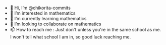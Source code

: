- 👋 Hi, I’m @chikorita-commits
- 👀 I’m interested in mathematics
- 🌱 I’m currently learning mathematics
- 💞️ I’m looking to collaborate on mathematics
- 📫 How to reach me : Just don't unless you're in the same school as me. I won't tell what school I am in, so good luck reaching me.

<!---
chikorita-commits/chikorita-commits is a ✨ special ✨ repository because its `README.md` (this file) appears on your GitHub profile.
You can click the Preview link to take a look at your changes.
--->
